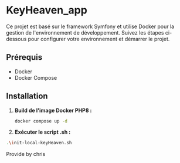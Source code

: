 # KeyHeaven_app

Ce projet est basé sur le framework Symfony et utilise Docker pour la gestion de l'environnement de développement. Suivez les étapes ci-dessous pour configurer votre environnement et démarrer le projet.

## Prérequis

- Docker
- Docker Compose

## Installation

1. **Build de l'image Docker PHP8 :**
   ```bash
   docker compose up -d
   ```

2. **Exécuter le script .sh :**
```bash
.\init-local-keyHeaven.sh
```

Provide by chris